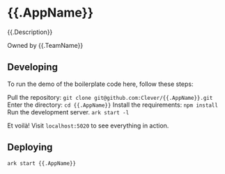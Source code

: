 # {{.AppName}}

{{.Description}}

Owned by {{.TeamName}}

## Developing

To run the demo of the boilerplate code here, follow these steps:

Pull the repository: `git clone git@github.com:Clever/{{.AppName}}.git`
Enter the directory: `cd {{.AppName}}`
Install the requirements: `npm install`
Run the development server. `ark start -l`

Et voilà! Visit `localhost:5020` to see everything in action.

## Deploying

```
ark start {{.AppName}}
```
